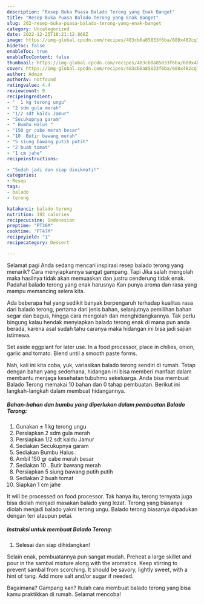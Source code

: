 ```yaml
---
description: "Resep Buka Puasa Balado Terong yang Enak Banget"
title: "Resep Buka Puasa Balado Terong yang Enak Banget"
slug: 262-resep-buka-puasa-balado-terong-yang-enak-banget
category: Uncategorized
date: 2022-12-25T16:21:12.868Z
image: https://img-global.cpcdn.com/recipes/483cb8a85833f6ba/680x482cq70/balado-terong-foto-resep-utama.jpg
hideToc: false
enableToc: true
enableTocContent: false
thumbnail: https://img-global.cpcdn.com/recipes/483cb8a85833f6ba/680x482cq70/balado-terong-foto-resep-utama.jpg
cover: https://img-global.cpcdn.com/recipes/483cb8a85833f6ba/680x482cq70/balado-terong-foto-resep-utama.jpg
author: Admin
authorAv: notfound
ratingvalue: 4.4
reviewcount: 9
recipeingredient:
- "  1 kg terong ungu"
- "2 sdm gula merah"
- "1/2 sdt kaldu Jamur"
- "Secukupnya garam"
- " Bumbu Halus "
- "150 gr cabe merah besar"
- "10  Butir bawang merah"
- "5 siung bawang putih putih"
- "2 buah tomat"
- "1 cm jahe"
recipeinstructions:

- "Sudah jadi dan siap dinikmati!"
categories:
- Resep
tags:
- balado
- terong

katakunci: balado terong 
nutrition: 192 calories
recipecuisine: Indonesian
preptime: "PT36M"
cooktime: "PT47M"
recipeyield: "1"
recipecategory: Dessert

---
```



Selamat pagi Anda sedang mencari inspirasi resep balado terong yang menarik? Cara menyiapkannya sangat gampang. Tapi Jika salah mengolah maka hasilnya tidak akan memuaskan dan justru cenderung tidak enak. Padahal balado terong yang enak harusnya Kan punya aroma dan rasa yang mampu memancing selera kita.


Ada beberapa hal yang sedikit banyak berpengaruh terhadap kualitas rasa dari balado terong, pertama dari jenis bahan, selanjutnya pemilihan bahan segar dan bagus, hingga cara mengolah dan menghidangkannya. Tak perlu bingung kalau hendak menyiapkan balado terong enak di mana pun anda berada, karena asal sudah tahu caranya maka hidangan ini bisa jadi sajian istimewa.

Set aside eggplant for later use. In a food processor, place in chilies, onion, garlic and tomato. Blend until a smooth paste forms.


Nah, kali ini kita coba, yuk, variasikan balado terong sendiri di rumah. Tetap dengan bahan yang sederhana, hidangan ini bisa memberi manfaat dalam membantu menjaga kesehatan tubuhmu sekeluarga. Anda bisa membuat Balado Terong memakai 10 bahan dan 0 tahap pembuatan. Berikut ini langkah-langkah dalam membuat hidangannya.

<!--inarticleads1-->

##### Bahan-bahan dan bumbu yang diperlukan dalam pembuatan Balado Terong:

1. Gunakan  ± 1 kg terong ungu
1. Persiapkan 2 sdm gula merah
1. Persiapkan 1/2 sdt kaldu Jamur
1. Sediakan Secukupnya garam
1. Sediakan  Bumbu Halus :
1. Ambil 150 gr cabe merah besar
1. Sediakan 10 . Butir bawang merah
1. Persiapkan 5 siung bawang putih putih
1. Sediakan 2 buah tomat
1. Siapkan 1 cm jahe


It will be processed on food processor. Tak hanya itu, terong ternyata juga bisa diolah menjadi masakan balado yang lezat. Terong yang biasanya diolah menjadi balado yakni terong ungu. Balado terong biasanya dipadukan dengan teri ataupun petai. 

<!--inarticleads2-->

##### Instruksi untuk membuat Balado Terong:


1. Selesai dan siap dihidangkan!

Selain enak, pembuatannya pun sangat mudah. Preheat a large skillet and pour in the sambal mixture along with the aromatics. Keep stirring to prevent sambal from scorching. It should be savory, lightly sweet, with a hint of tang. Add more salt and/or sugar if needed. 

Bagaimana? Gampang kan? Itulah cara membuat balado terong yang bisa kamu praktikkan di rumah. Selamat mencoba!
